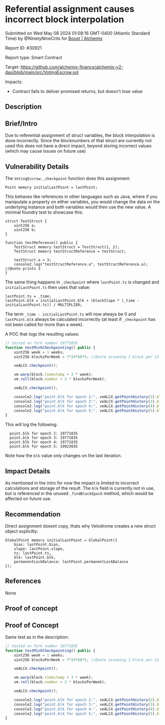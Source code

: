 
# Referential assignment causes incorrect block interpolation

Submitted on Wed May 08 2024 01:08:16 GMT-0400 (Atlantic Standard Time) by @NinetyNineCrits for [Boost | Alchemix](https://immunefi.com/bounty/alchemix-boost/)

Report ID: #30921

Report type: Smart Contract

Target: https://github.com/alchemix-finance/alchemix-v2-dao/blob/main/src/VotingEscrow.sol

Impacts:
- Contract fails to deliver promised returns, but doesn't lose value

## Description
## Brief/Intro

Due to referential assignment of struct variables, the block interpolation is done incorrectly. Since the blocknumbers of that struct are currently not used this does not have a direct impact, beyond storing incorrect values (which may cause issues on future use)


## Vulnerability Details

The `VotingEscrow._checkpoint` function does this assignment:

```solidity
Point memory initialLastPoint = lastPoint;
```

This behaves like references in other languages such as Java, where if you manipulate a property on either variables, you would change the data on the underlying instance and both variables would then use the new value. A minimal foundry test to showcase this:

```solidity
struct TestStruct {
    uint256 a;
    uint256 b;
}

function testReference() public {
    TestStruct memory testStruct = TestStruct(1, 2);
    TestStruct memory testStructReference = testStruct;

    testStruct.a = 3;
    console2.log("testStructReference.a", testStructReference.a); //@note prints 3
}
```

The same thing happens in `_checkpoint` where `lastPoint.ts` is changed and `initialLastPoint.ts` then uses that value:

```solidity
lastPoint.ts = _time;
lastPoint.blk = initialLastPoint.blk + (blockSlope * (_time - initialLastPoint.ts)) / MULTIPLIER;
```

The term `_time - initialLastPoint.ts` will now always be 0 and `lastPoint.blk` always be calculated incorrectly (at least if `_checkpoint` has not been called for more than a week).

A POC that logs the resulting values:

```js
// tested on fork number 19771835
function testMinhCheckpointing() public {
    uint256 week = 1 weeks;
    uint256 blocksPerWeek = 7*24*60*5; //@note assuming 1 block per 12 secs

    veALCX.checkpoint();

    vm.warp(block.timestamp + 3 * week);
    vm.roll(block.number + 3 * blocksPerWeek);

    veALCX.checkpoint();

    console2.log("point.blk for epoch 2:", veALCX.getPointHistory(2).blk);
    console2.log("point.blk for epoch 3:", veALCX.getPointHistory(3).blk);
    console2.log("point.blk for epoch 4:", veALCX.getPointHistory(4).blk);
    console2.log("point.blk for epoch 5:", veALCX.getPointHistory(5).blk);
}
```

This will log the following:

```
  point.blk for epoch 2: 19771835
  point.blk for epoch 3: 19771835
  point.blk for epoch 4: 19771835
  point.blk for epoch 5: 19923035
```

Note how the `blk` value only changes on the last iteration.

## Impact Details
As mentioned in the intro for now the impact is limited to incorrect calculations and storage of the result. The `blk` field is currently not in use, but is referenced in the unused `_findBlockEpoch` method, which would be affected on future use.

## Recommendation

Direct assignment doesnt copy, thats why Velodrome creates a new struct object explicitly:

```solidity
GlobalPoint memory initialLastPoint = GlobalPoint({
    bias: lastPoint.bias,
    slope: lastPoint.slope,
    ts: lastPoint.ts,
    blk: lastPoint.blk,
    permanentLockBalance: lastPoint.permanentLockBalance
});
```

## References
None

        
## Proof of concept
## Proof of Concept

Same test as in the description:

```js
// tested on fork number 19771835
function testMinhCheckpointing() public {
    uint256 week = 1 weeks;
    uint256 blocksPerWeek = 7*24*60*5; //@note assuming 1 block per 12 secs

    veALCX.checkpoint();

    vm.warp(block.timestamp + 3 * week);
    vm.roll(block.number + 3 * blocksPerWeek);

    veALCX.checkpoint();

    console2.log("point.blk for epoch 2:", veALCX.getPointHistory(2).blk);
    console2.log("point.blk for epoch 3:", veALCX.getPointHistory(3).blk);
    console2.log("point.blk for epoch 4:", veALCX.getPointHistory(4).blk);
    console2.log("point.blk for epoch 5:", veALCX.getPointHistory(5).blk);
}
```
